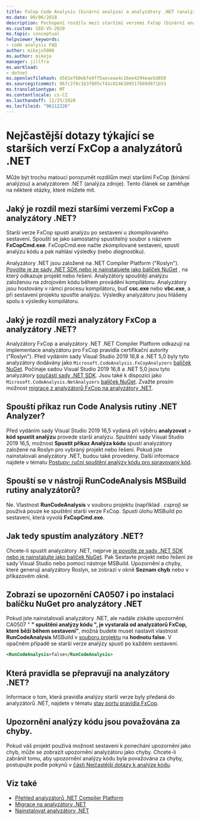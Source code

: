 ```yaml
---
title: FxCop Code Analysis (binární analýza) a analyzátory .NET (analýza zdroje)
ms.date: 09/06/2018
description: Pochopení rozdílu mezi staršími verzemi FxCop (binární analýza) a analyzátory .NET (analýza zdroje) v aplikaci Visual Studio. Podívejte se na odpovědi na otázky týkající se použití těchto analyzátorů.
ms.custom: SEO-VS-2020
ms.topic: conceptual
helpviewer_keywords:
- code analysis FAQ
author: mikejo5000
ms.author: mikejo
manager: jillfra
ms.workload:
- dotnet
ms.openlocfilehash: d581ef60ebfe9ff5aeceae4c16ee4294eae5d850
ms.sourcegitcommit: 967c2f8c1b3f805cf42c0246389517689d971b53
ms.translationtype: MT
ms.contentlocale: cs-CZ
ms.lasthandoff: 11/25/2020
ms.locfileid: "96112226"
---
```

# <a name="frequently-asked-questions-about-legacy-fxcop-and-net-analyzers"></a>Nejčastější dotazy týkající se starších verzí FxCop a analyzátorů .NET

Může být trochu matoucí porozumět rozdílům mezi staršími FxCop (binární analýzou) a analyzátorem .NET (analýza zdroje). Tento článek se zaměřuje na některé otázky, které můžete mít.

## <a name="whats-the-difference-between-legacy-fxcop-and-net-analyzers"></a>Jaký je rozdíl mezi staršími verzemi FxCop a analyzátory .NET?

Starší verze FxCop spustí analýzu po sestavení u zkompilovaného sestavení. Spouští se jako samostatný spustitelný soubor s názvem **FxCopCmd.exe**. FxCopCmd.exe načte zkompilované sestavení, spustí analýzu kódu a pak nahlásí výsledky (nebo *diagnostiku*).

Analyzátory .NET jsou založené na .NET Compiler Platform ("Roslyn"). [Povolíte je ze sady .NET SDK nebo je nainstalujete jako balíček NuGet](install-net-analyzers.md) , na který odkazuje projekt nebo řešení. Analyzátory spouštějí analýzu založenou na zdrojovém kódu během provádění kompilátoru. Analyzátory jsou hostovány v rámci procesu kompilátoru, buď **csc.exe** nebo **vbc.exe**, a při sestavení projektu spusťte analýzu. Výsledky analyzátoru jsou hlášeny spolu s výsledky kompilátoru.

## <a name="whats-the-difference-between-fxcop-analyzers-and-net-analyzers"></a>Jaký je rozdíl mezi analyzátory FxCop a analyzátory .NET?

Analyzátory FxCop a analyzátory .NET .NET Compiler Platform odkazují na implementace analyzátoru pro FxCop pravidla certifikační autority ("Roslyn"). Před vydáním sady Visual Studio 2019 16,8 a .NET 5,0 byly tyto analyzátory dodávány jako `Microsoft.CodeAnalysis.FxCopAnalyzers` [balíček NuGet](https://www.nuget.org/packages/Microsoft.CodeAnalysis.FxCopAnalyzers). Počínaje sadou Visual Studio 2019 16,8 a .NET 5,0 jsou tyto analyzátory [součástí sady .NET SDK](/dotnet/fundamentals/code-analysis/overview). Jsou také k dispozici jako `Microsoft.CodeAnalysis.NetAnalyzers` [balíček NuGet](https://www.nuget.org/packages/Microsoft.CodeAnalysis.NetAnalyzers). Zvažte prosím možnost [migrace z analyzátorů FxCop na analyzátory .NET](migrate-from-fxcop-analyzers-to-net-analyzers.md).

## <a name="does-the-run-code-analysis-command-run-net-analyzers"></a>Spouští příkaz run Code Analysis rutiny .NET Analyzer?

Před vydáním sady Visual Studio 2019 16,5 vydaná při výběru **analyzovat**  >  **kód spustit analýzu** provede starší analýzu. Spuštění sady Visual Studio 2019 16,5, možnost **Spustit příkaz Analýza kódu** spustí analyzátory založené na Roslyn pro vybraný projekt nebo řešení. Pokud jste nainstalovali analyzátory .NET, budou také provedeny. Další informace najdete v tématu [Postupy: ruční spuštění analýzy kódu pro spravovaný kód](how-to-run-code-analysis-manually-for-managed-code.md).

## <a name="does-the-runcodeanalysis-msbuild-project-property-run-analyzers"></a>Spouští se v nástroji RunCodeAnalysis MSBuild rutiny analyzátorů?

Ne. Vlastnost **RunCodeAnalysis** v souboru projektu (například *. csproj*) se používá pouze ke spuštění starší verze FxCop. Spustí úlohu MSBuild po sestavení, která vyvolá **FxCopCmd.exe**.

## <a name="so-how-do-i-run-net-analyzers-then"></a>Jak tedy spustím analyzátory .NET?

Chcete-li spustit analyzátory .NET, nejprve [je povolte ze sady .NET SDK nebo je nainstalujte jako balíček NuGet](install-net-analyzers.md). Pak Sestavte projekt nebo řešení ze sady Visual Studio nebo pomocí nástroje MSBuild. Upozornění a chyby, které generují analyzátory Roslyn, se zobrazí v okně **Seznam chyb** nebo v příkazovém okně.

## <a name="i-get-warning-ca0507-even-after-ive-installed-the-net-analyzers-nuget-package"></a>Zobrazí se upozornění CA0507 i po instalaci balíčku NuGet pro analyzátory .NET

Pokud jste nainstalovali analyzátory .NET, ale nadále získáte upozornění CA0507 " **" spuštění analýzy kódu ", je vystaralá od analyzátorů FxCop, které běží během sestavení"**, možná budete muset nastavit vlastnost **RunCodeAnalysis** MSBuild v [souboru projektu](../ide/solutions-and-projects-in-visual-studio.md#project-file) na **hodnotu false**. V opačném případě se starší verze analýzy spustí po každém sestavení.

```xml
<RunCodeAnalysis>false</RunCodeAnalysis>
```

## <a name="which-rules-have-been-ported-to-net-analyzers"></a>Která pravidla se přepravují na analyzátory .NET?

Informace o tom, která pravidla analýzy starší verze byly předaná do analyzátorů .NET, najdete v tématu [stav portu pravidla FxCop](fxcop-rule-port-status.md).

## <a name="code-analysis-warnings-are-treated-as-errors"></a>Upozornění analýzy kódu jsou považována za chyby.

Pokud váš projekt používá možnost sestavení k ponechání upozornění jako chyb, může se zobrazit upozornění analyzátoru jako chyby. Chcete-li zabránit tomu, aby upozornění analýzy kódu byla považována za chyby, postupujte podle pokynů v [části Nejčastější dotazy k analýze kódu](../code-quality/analyzers-faq.md#treat-warnings-as-errors).

## <a name="see-also"></a>Viz také

- [Přehled analyzátorů .NET Compiler Platform](roslyn-analyzers-overview.md)
- [Migrace na analyzátory .NET](migrate-from-legacy-analysis-to-net-analyzers.md)
- [Nainstalovat analyzátory .NET](install-net-analyzers.md)
